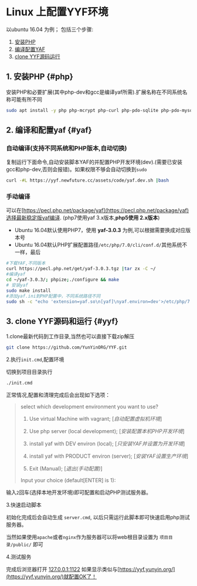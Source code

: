 Linux 上配置YYF环境
===================

以ubuntu 16.04 为例；
包括三个步骤:

1. [安装PHP](#php)
2. [编译配置YAF](#yaf)
3. [clone YYF源码运行](#yyf)

## 1. 安装PHP {#php}

安装PHP和必要扩展(其中php-dev和gcc是编译yaf所需).扩展名称在不同系统名称可能有所不同

```bash
sudo apt install -y php php-mcrypt php-curl php-pdo-sqlite php-pdo-mysql php-dev gcc
```

## 2. 编译和配置yaf {#yaf}

### 自动编译(支持不同系统和PHP版本,自动切换)

复制运行下面命令,自动安装脚本YAF的并配置PHP开发环境(dev).(需要已安装gcc和php-dev,否则会报错)。如果权限不够会自动切换到`sudo`

```bash
curl -#L https://yyf.newfuture.cc/assets/code/yaf.dev.sh |bash
```

### 手动编译
可以在[https://pecl.php.net/package/yaf](https://pecl.php.net/package/yaf)选择最新稳定版yaf编译.
(php7使用yaf 3.x版本,**php5使用 2.x版本**)

* Ubuntu 16.04默认使用PHP7，使用 __yaf-3.0.3__ 为例,可以根据需要换成对应版本号
* Ubuntu 16.04默认PHP扩展配置路径`/etc/php/7.0/cli/conf.d/`其他系统不一样，最后

```bash
#下载YAF,不同版本
curl https://pecl.php.net/get/yaf-3.0.3.tgz |tar zx -C ~/
#编译yaf
cd ~/yaf-3.0.3/; phpize;./configure && make
# 安装yaf
sudo make install
#添加yaf.ini到PHP配置中，不同系统路径不同
sudo sh -c "echo 'extension=yaf.so\n[yaf]\nyaf.environ=dev'>/etc/php/7.0/cli/conf.d/yaf.ini"
```

## 3. clone YYF源码和运行 {#yyf}

1.clone最新代码到工作目录,当然也可以直接下载zip解压

```bash
git clone https://github.com/YunYinORG/YYF.git
```

2.执行`init.cmd`,配置环境

切换到项目目录执行
```bash
./init.cmd
```

正常情况,配置和清理完成后会出现如下选项：

> 
>select which development environment you want to use?
>
>  1) Use virtual Machine with vagrant; [*自动配置虚拟机环境*]
>
>  2) Use php server (local development); [*安装配置本机PHP开发环境*]
> 
>  3) install yaf with DEV environ (local); [*只安装YAF并设置为开发环境*]
>
>  4) install yaf with PRODUCT environ (server); [*安装YAF设置生产环境*]
>
>  0) Exit (Manual); [*退出(手动配置)*]
>
>Input your choice (default[ENTER] is 1):
> 

输入`2`回车(选择本地开发环境)即可配置和启动PHP测试服务器。


3.快速启动脚本

初始化完成后会自动生成 `server.cmd`, 以后只需运行此脚本即可快速启用php测试服务器。

当然如果使用`apache`或者`nginx`作为服务器可以将web根目录设置为 `项目目录/public/` 即可

4.测试服务

完成后浏览器打开 [127.0.0.1:1122](http://127.0.0.1:1122) 如果显示类似与[https://yyf.yunyin.org/](https://yyf.yunyin.org/)就配置OK了！
